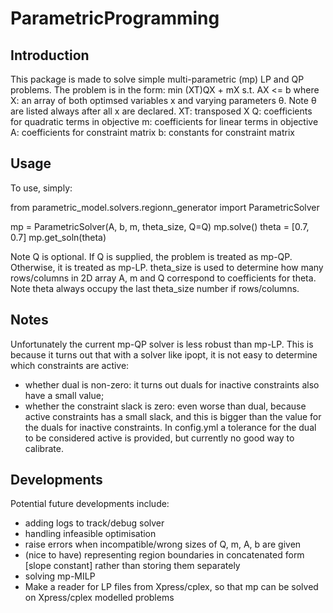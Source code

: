 # ParametricProgramming

## Introduction
This package is made to solve simple multi-parametric (mp) LP and QP problems.
The problem is in the form:
  min (XT)QX + mX
  s.t.
  AX <= b
where
X: an array of both optimsed variables x and varying parameters θ. Note θ are listed always after all x are declared.
XT: transposed X
Q: coefficients for quadratic terms in objective
m: coefficients for linear terms in objective
A: coefficients for constraint matrix 
b: constants for constraint matrix

## Usage
To use, simply:

from parametric_model.solvers.regionn_generator import ParametricSolver

mp = ParametricSolver(A, b, m, theta_size, Q=Q)
mp.solve()
theta = [0.7, 0.7]
mp.get_soln(theta)

Note Q is optional. If Q is supplied, the problem is treated as mp-QP. Otherwise, it is treated as mp-LP.
theta_size is used to determine how many rows/columns in 2D array A, m and Q correspond to coefficients for theta. Note theta always occupy the last theta_size number if rows/columns.

## Notes
Unfortunately the current mp-QP solver is less robust than mp-LP. This is because it turns out that with a solver like ipopt, it is not easy to determine which constraints are active:
- whether dual is non-zero: it turns out duals for inactive constraints also have a small value;
- whether the constraint slack is zero: even worse than dual, because active constraints has a small slack, and this is bigger than the value for the duals for inactive constraints.
In config.yml a tolerance for the dual to be considered active is provided, but currently no good way to calibrate.

## Developments
Potential future developments include:
- adding logs to track/debug solver
- handling infeasible optimisation
- raise errors when incompatible/wrong sizes of Q, m, A, b are given 
- (nice to have) representing region boundaries in concatenated form [slope constant] rather than storing them separately
- solving mp-MILP
- Make a reader for LP files from Xpress/cplex, so that mp can be solved on Xpress/cplex modelled problems
